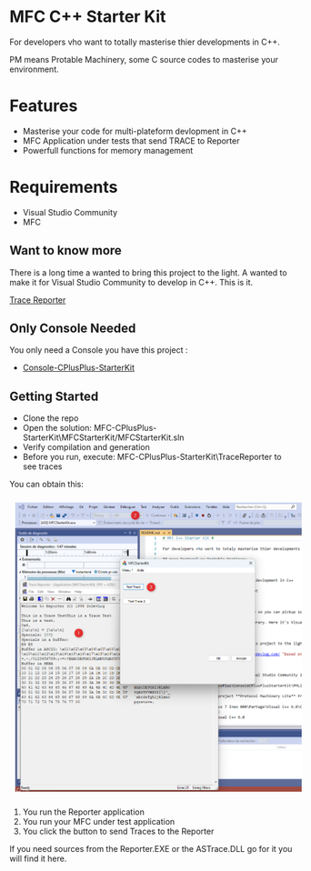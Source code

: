# MFC C++ Starter Kit #

For developers vho want to totally masterise thier developments in C++.

PM means Protable Machinery, some C source codes to masterise your environment.

# Features #

- Masterise your code for multi-plateform devlopment in C++
- MFC Application under tests that send TRACE to Reporter
- Powerfull functions for memory management
 
# Requirements #

- Visual Studio Community
- MFC

## Want to know more

There is a long time a wanted to bring this project to the light. A wanted to make it for Visual Studio Community to develop in C++. This is it.

[Trace Reporter](https://trace-reporter.sodevlog.com/ "Based on TraceReporter")

## Only Console Needed ##

You only need a Console you have this project :

* [Console-CPlusPlus-StarterKit](https://github.com/mabyre/Console-CPlusPlus-StarterKit)

## Getting Started ##

- Clone the repo
- Open the solution: MFC-CPlusPlus-StarterKit\MFCStarterKit/MFCStarterKit.sln 
- Verify compilation and generation
- Before you run, execute: MFC-CPlusPlus-StarterKit\TraceReporter to see traces

You can obtain this:

<img style="margin: 10px" src="Images/2023-06-05_16h36_29.png" alt="MFC-Starter-Kit" />

1. You run the Reporter application
2. You run your MFC under test application
3. You click the button to send Traces to the Reporter

If you need sources from the Reporter.EXE or the ASTrace.DLL go for it you will find it here.




